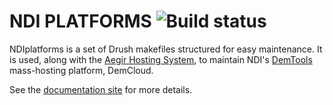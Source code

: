 NDI PLATFORMS ![Build status](https://travis-ci.org/nditech/NDIplatforms.svg)
=============

NDIplatforms is a set of Drush makefiles structured for easy maintenance.  It
is used, along with the [Aegir Hosting System](http://aegirproject.org), to
maintain NDI's [DemTools](https://dem.tools) mass-hosting platform, DemCloud.

See the [documentation site](http://nditech.github.io/NDIplatforms/) for more details.

